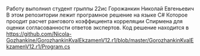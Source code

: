 Работу выполнил студент грыппы 22ис Горожанкин Николай Евгеньевич 
В этом репозитории лежит програмное решение на языке С# 
Которое проодит расчет рангового коэффициента корреляции
Спирмена для оценки согласованности ответов экспертов.
Код решение находится в https://github.com/Nicola-Gozhankine/GorozhankinKvalEkzamenV12.r1/blob/master/GorozhankinKvalEkzamenV12.r1/Program.cs

